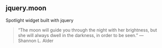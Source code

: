 ## jquery.moon

Spotlight widget built with jquery

>“The moon will guide you through the night with her brightness, but she will always dwell in the darkness, in order to be seen.” 
― Shannon L. Alder